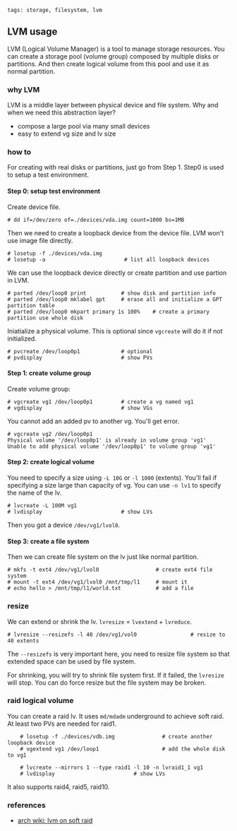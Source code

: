 ```metadata
tags: storage, filesystem, lvm
```

## LVM usage

LVM (Logical Volume Manager) is a tool to manage storage resources. You can create a
 storage pool (volume group) composed by multiple disks or partitions. And then create
 logical volume from this pool and use it as normal partition.

### why LVM
LVM is a middle layer between physical device and file system. Why and when we need this
 abstraction layer?

- compose a large pool via many small devices
- easy to extend vg size and lv size

### how to
For creating with real disks or partitions, just go from Step 1. Step0 is used to setup
 a test environment.

#### Step 0: setup test environment
Create device file.

    # dd if=/dev/zero of=./devices/vda.img count=1000 bs=1MB

Then we need to create a loopback device from the device file. LVM won't use image file
 directly.

    # losetup -f ./devices/vda.img
    # losetup -a                         # list all loopback devices

We can use the loopback device directly or create partition and use partion in LVM.

    # parted /dev/loop0 print           # show disk and partition info
    # parted /dev/loop0 mklabel gpt     # erase all and initialize a GPT partition table
    # parted /dev/loop0 mkpart primary 1s 100%    # create a primary partition use whole disk

Iniatialize a physical volume. This is optional since `vgcreate` will do it if not initialized.

    # pvcreate /dev/loop0p1             # optional
    # pvdisplay                         # show PVs

#### Step 1: create volume group
Create volume group:

    # vgcreate vg1 /dev/loop0p1         # create a vg named vg1
    # vgdisplay                         # show VGs

You cannot add an added pv to another vg. You'll get error.

    # vgcreate vg2 /dev/loop0p1
    Physical volume '/dev/loop0p1' is already in volume group 'vg1'
    Unable to add physical volume '/dev/loop0p1' to volume group 'vg1'

#### Step 2: create logical volume
You need to specify a size using `-L 10G` or `-l 1000` (extents). You'll fail if specifying
 a size large than capacity of vg. You can use `-n lv1` to specify the name of the lv.

    # lvcreate -L 100M vg1
    # lvdisplay                         # show LVs

Then you got a device `/dev/vg1/lvol0`.

#### Step 3: create a file system
Then we can create file system on the lv just like normal partition.

    # mkfs -t ext4 /dev/vg1/lvol0                  # create ext4 file system
    # mount -t ext4 /dev/vg1/lvol0 /mnt/tmp/l1     # mount it
    # echo hello > /mnt/tmp/l1/world.txt           # add a file

### resize
We can extend or shrink the lv. `lvresize` = `lvextend` + `lvreduce`.

    # lvresize --resizefs -l 40 /dev/vg1/vol0                 # resize to 40 extents

The `--resizefs` is very important here, you need to resize file system so that extended
 space can be used by file system.

For shrinking, you will try to shrink file system first. If it failed, the `lvresize`
 will stop. You can do force resize but the file system may be broken.

### raid logical volume
You can create a raid lv. It uses `md/mdadm` underground to achieve soft raid. At least
 two PVs are needed for raid1.

```
    # losetup -f ./devices/vdb.img               # create another loopback device
    # vgextend vg1 /dev/loop1                    # add the whole disk to vg1

    # lvcreate --mirrors 1 --type raid1 -l 10 -n lvraid1_1 vg1
    # lvdisplay                         # show LVs
```

It also supports raid4, raid5, raid10.


### references
- [arch wiki: lvm on soft raid](https://wiki.archlinux.org/index.php/LVM_on_software_RAID)
